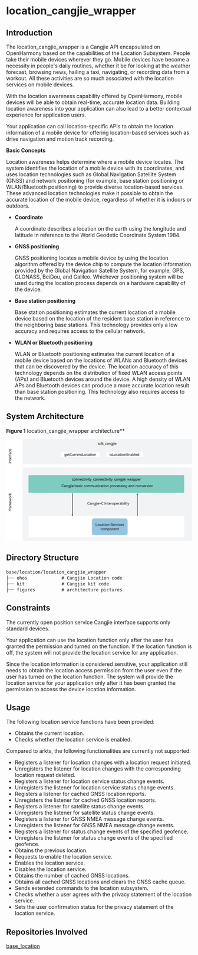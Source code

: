 # location_cangjie_wrapper

## Introduction

The location_cangjie_wrapper is a Cangjie API encapsulated on OpenHarmony based on the capabilities of the Location Subsystem. People take their mobile devices wherever they go. Mobile devices have become a necessity in people's daily routines, whether it be for looking at the weather forecast, browsing news, hailing a taxi, navigating, or recording data from a workout. All these activities are so much associated with the location services on mobile devices.

With the location awareness capability offered by OpenHarmony, mobile devices will be able to obtain real-time, accurate location data. Building location awareness into your application can also lead to a better contextual experience for application users.

Your application can call location-specific APIs to obtain the location information of a mobile device for offering location-based services such as drive navigation and motion track recording.

**Basic Concepts**

Location awareness helps determine where a mobile device locates. The system identifies the location of a mobile device with its coordinates, and uses location technologies such as Global Navigation Satellite System (GNSS) and network positioning (for example, base station positioning or WLAN/Bluetooth positioning) to provide diverse location-based services. These advanced location technologies make it possible to obtain the accurate location of the mobile device, regardless of whether it is indoors or outdoors.

-   **Coordinate**

    A coordinate describes a location on the earth using the longitude and latitude in reference to the World Geodetic Coordinate System 1984.

-   **GNSS positioning**

    GNSS positioning locates a mobile device by using the location algorithm offered by the device chip to compute the location information provided by the Global Navigation Satellite System, for example, GPS, GLONASS, BeiDou, and Galileo. Whichever positioning system will be used during the location process depends on a hardware capability of the device.

-   **Base station positioning**

    Base station positioning estimates the current location of a mobile device based on the location of the resident base station in reference to the neighboring base stations. This technology provides only a low accuracy and requires access to the cellular network.

-   **WLAN or Bluetooth positioning**

    WLAN or Bluetooth positioning estimates the current location of a mobile device based on the locations of WLANs and Bluetooth devices that can be discovered by the device. The location accuracy of this technology depends on the distribution of fixed WLAN access points (APs) and Bluetooth devices around the device. A high density of WLAN APs and Bluetooth devices can produce a more accurate location result than base station positioning. This technology also requires access to the network.

## System Architecture

**Figure 1** location_cangjie_wrapper architecture**  

![](figures/location_cangjie_wrapper_architecture_en.png)

## Directory Structure

```
base/location/location_cangjie_wrapper
├── ohos             # Cangjie Location code
├── kit              # Cangjie kit code
├── figures          # architecture pictures
```

## Constraints

The currently open position service Cangjie interface supports only standard devices.

Your application can use the location function only after the user has granted the permission and turned on the function. If the location function is off, the system will not provide the location service for any application.

Since the location information is considered sensitive, your application still needs to obtain the location access permission from the user even if the user has turned on the location function. The system will provide the location service for your application only after it has been granted the permission to access the device location information.

## Usage

The following location service functions have been provided:

- Obtains the current location.
- Checks whether the location service is enabled.

Compared to arkts, the following functionalities are currently not supported:

- Registers a listener for location changes with a location request initiated.
- Unregisters the listener for location changes with the corresponding location request deleted.
- Registers a listener for location service status change events.
- Unregisters the listener for location service status change events.
- Registers a listener for cached GNSS location reports.
- Unregisters the listener for cached GNSS location reports.
- Registers a listener for satellite status change events.
- Unregisters the listener for satellite status change events.
- Registers a listener for GNSS NMEA message change events.
- Unregisters the listener for GNSS NMEA message change events.
- Registers a listener for status change events of the specified geofence.
- Unregisters the listener for status change events of the specified geofence.
- Obtains the previous location.
- Requests to enable the location service. 
- Enables the location service.
- Disables the location service. 
- Obtains the number of cached GNSS locations.
- Obtains all cached GNSS locations and clears the GNSS cache queue. 
- Sends extended commands to the location subsystem. 
- Checks whether a user agrees with the privacy statement of the location service. 
- Sets the user confirmation status for the privacy statement of the location service.

## Repositories Involved

[base_location](https://gitee.com/openharmony/base_location/blob/master/README.en.md)
